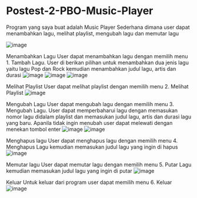 # Postest-2-PBO-Music-Player
Program yang saya buat adalah Music Player Sederhana dimana user dapat menambahkan lagu, melihat playlist, mengubah lagu dan memutar lagu 

![image](https://github.com/user-attachments/assets/bf20436b-da59-464f-b774-16de258a7799)

Menambahkan Lagu 
User dapat menambahkan lagu dengan memilih menu 1. Tambah Lagu. User di berikan pilihan untuk menambahkan dua jenis lagu yaitu lagu Pop dan Rock kemudian menambahkan judul lagu, artis dan durasi 
![image](https://github.com/user-attachments/assets/00309848-92f4-4c35-a137-2a92f18c0621)
![image](https://github.com/user-attachments/assets/4de3308f-bc29-4013-8b8c-82905f85a3d9)
![image](https://github.com/user-attachments/assets/d7079150-27b3-49be-bc7b-b1b4f626bd60)

Melihat Playlist
User dapat melihat playlist dengan memilih menu 2. Melihat Playlist 
![image](https://github.com/user-attachments/assets/f44db95d-789a-433c-94ee-cb47dbac5f75)

Mengubah Lagu 
User dapat mengubah lagu dengan memilih menu 3. Mengubah Lagu. User dapat memperbaharui lagu dengan memasukan nomor lagu didalam playlist dan memasukan judul lagu, artis dan durasi lagu yang baru. Apanila tidak ingin menubah user dapat melewati dengan menekan tombol enter
![image](https://github.com/user-attachments/assets/4a915bf2-a87a-48ad-a309-d0eea8f03dd2)
![image](https://github.com/user-attachments/assets/ae6fa746-3ff2-490c-a65a-cc41a47a62ee)

Menghapus lagu 
User dapat menghapus lagu dengan memilih menu 4. Menghapus Lagu kemudian memasukan judul lagu yang ingin di hapus 
![image](https://github.com/user-attachments/assets/e2174c4e-551c-45f9-ab63-d90da3f05335)

Memutar lagu 
User dapat memutar lagu dengan memilih menu 5. Putar Lagu kemudian memasukan judul lagu yang ingin di putar
![image](https://github.com/user-attachments/assets/68a7c8de-77c5-4156-95ef-cdbf550294c4)

Keluar 
Untuk keluar dari program user dapat memilih menu 6. Keluar 
![image](https://github.com/user-attachments/assets/feb3faf4-0e57-4e30-a4bd-f49614d8e81f)

